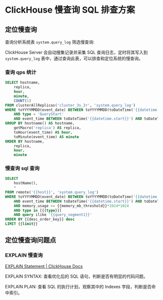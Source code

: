 # ClickHouse 慢查询 SQL 排查方案

## 定位慢查询

查询分析系统表 `system.query_log` 筛选慢查询:

ClickHouse Server 会自动搜集记录并采集 SQL 查询日志，定时将其写入到 `system.query_log` 表中，通过查询此表，可以排查和定位系统的慢查询。

### 查询 qps 统计

```sql
SELECT hostname,
    replica,
    hour,
    minute,
    COUNT(1)
FROM clusterAllReplicas('cluster_3s_2r', 'system.query_log')
WHERE toYYYYMMDD(event_date) BETWEEN toYYYYMMDD(toDateTime('{{datetime.start}}')) AND toYYYYMMDD(toDateTime('{{datetime.end}}'))
    AND type = 'QueryStart'
    AND event_time BETWEEN toDateTime('{{datetime.start}}') AND toDateTime('{{datetime.end}}')
GROUP BY hostname() AS hostname,
    getMacro('replica') AS replica,
    toHour(event_time) AS hour,
    toMinute(event_time) AS minute
ORDER BY hostname,
    replica,
    hour,
    minute
```

### 慢查询 sql 查询

```SQL
SELECT
    hostName(),
    *
FROM remote('{{host}}', 'system.query_log')
WHERE toYYYYMMDD(event_date) BETWEEN toYYYYMMDD(toDateTime('{{datetime.start}}')) AND toYYYYMMDD(toDateTime('{{datetime.end}}'))
    AND event_time BETWEEN toDateTime('{{datetime.start}}') AND toDateTime('{{datetime.end}}')
    AND memory_usage >= {{memory_mb_threshold}}*1024*1024
    AND type in [{{type}}]
    AND query ilike '{{query_segment1}}'
ORDER BY {{desc_order_key}} desc
LIMIT {{limit}}
```

## 定位慢查询问题点

### EXPLAIN 慢查询

[EXPLAIN Statement | ClickHouse Docs](https://clickhouse.com/docs/en/sql-reference/statements/explain)

EXPLAIN SYNTAX: 查看优化后的 SQL 语句，判断是否有明显的代码问题。

EXPLAIN PLAN: 查看 SQL 的执行计划，观察其中的 Indexes 字段，判断是否命中索引。